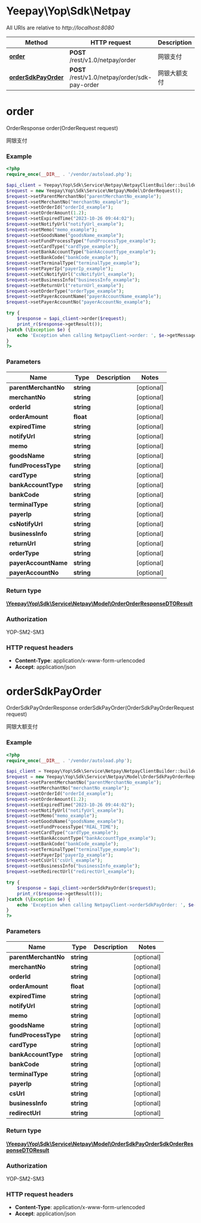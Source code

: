 # Yeepay\Yop\Sdk\Netpay

All URIs are relative to *http://localhost:8080*

Method | HTTP request | Description
------------- | ------------- | -------------
[**order**](Netpay.md#order) | **POST** /rest/v1.0/netpay/order | 网银支付
[**orderSdkPayOrder**](Netpay.md#orderSdkPayOrder) | **POST** /rest/v1.0/netpay/order/sdk-pay-order | 网银大额支付


# **order**
OrderResponse order(OrderRequest request)

网银支付

### Example
```php
<?php
require_once(__DIR__ . '/vendor/autoload.php');

$api_client = Yeepay\Yop\Sdk\Service\Netpay\NetpayClientBuilder::builder()->build();
$request = new Yeepay\Yop\Sdk\Service\Netpay\Model\OrderRequest();
$request->setParentMerchantNo("parentMerchantNo_example");
$request->setMerchantNo("merchantNo_example");
$request->setOrderId("orderId_example");
$request->setOrderAmount(1.2);
$request->setExpiredTime("2023-10-26 09:44:02");
$request->setNotifyUrl("notifyUrl_example");
$request->setMemo("memo_example");
$request->setGoodsName("goodsName_example");
$request->setFundProcessType("fundProcessType_example");
$request->setCardType("cardType_example");
$request->setBankAccountType("bankAccountType_example");
$request->setBankCode("bankCode_example");
$request->setTerminalType("terminalType_example");
$request->setPayerIp("payerIp_example");
$request->setCsNotifyUrl("csNotifyUrl_example");
$request->setBusinessInfo("businessInfo_example");
$request->setReturnUrl("returnUrl_example");
$request->setOrderType("orderType_example");
$request->setPayerAccountName("payerAccountName_example");
$request->setPayerAccountNo("payerAccountNo_example");

try {
    $response = $api_client->order($request);
    print_r($response->getResult());
}catch (\Exception $e) {
    echo 'Exception when calling NetpayClient->order: ', $e->getMessage(), PHP_EOL;
}
?>
```

### Parameters

Name | Type | Description  | Notes
------------- | ------------- | ------------- | -------------
 **parentMerchantNo** | **string**|  | [optional]
 **merchantNo** | **string**|  | [optional]
 **orderId** | **string**|  | [optional]
 **orderAmount** | **float**|  | [optional]
 **expiredTime** | **string**|  | [optional]
 **notifyUrl** | **string**|  | [optional]
 **memo** | **string**|  | [optional]
 **goodsName** | **string**|  | [optional]
 **fundProcessType** | **string**|  | [optional]
 **cardType** | **string**|  | [optional]
 **bankAccountType** | **string**|  | [optional]
 **bankCode** | **string**|  | [optional]
 **terminalType** | **string**|  | [optional]
 **payerIp** | **string**|  | [optional]
 **csNotifyUrl** | **string**|  | [optional]
 **businessInfo** | **string**|  | [optional]
 **returnUrl** | **string**|  | [optional]
 **orderType** | **string**|  | [optional]
 **payerAccountName** | **string**|  | [optional]
 **payerAccountNo** | **string**|  | [optional]

### Return type
[**\Yeepay\Yop\Sdk\Service\Netpay\Model\OrderOrderResponseDTOResult**](../Model/OrderOrderResponseDTOResult.md)
### Authorization

YOP-SM2-SM3


### HTTP request headers

 - **Content-Type**: application/x-www-form-urlencoded
 - **Accept**: application/json

# **orderSdkPayOrder**
OrderSdkPayOrderResponse orderSdkPayOrder(OrderSdkPayOrderRequest request)

网银大额支付

### Example
```php
<?php
require_once(__DIR__ . '/vendor/autoload.php');

$api_client = Yeepay\Yop\Sdk\Service\Netpay\NetpayClientBuilder::builder()->build();
$request = new Yeepay\Yop\Sdk\Service\Netpay\Model\OrderSdkPayOrderRequest();
$request->setParentMerchantNo("parentMerchantNo_example");
$request->setMerchantNo("merchantNo_example");
$request->setOrderId("orderId_example");
$request->setOrderAmount(1.2);
$request->setExpiredTime("2023-10-26 09:44:02");
$request->setNotifyUrl("notifyUrl_example");
$request->setMemo("memo_example");
$request->setGoodsName("goodsName_example");
$request->setFundProcessType("REAL_TIME");
$request->setCardType("cardType_example");
$request->setBankAccountType("bankAccountType_example");
$request->setBankCode("bankCode_example");
$request->setTerminalType("terminalType_example");
$request->setPayerIp("payerIp_example");
$request->setCsUrl("csUrl_example");
$request->setBusinessInfo("businessInfo_example");
$request->setRedirectUrl("redirectUrl_example");

try {
    $response = $api_client->orderSdkPayOrder($request);
    print_r($response->getResult());
}catch (\Exception $e) {
    echo 'Exception when calling NetpayClient->orderSdkPayOrder: ', $e->getMessage(), PHP_EOL;
}
?>
```

### Parameters

Name | Type | Description  | Notes
------------- | ------------- | ------------- | -------------
 **parentMerchantNo** | **string**|  | [optional]
 **merchantNo** | **string**|  | [optional]
 **orderId** | **string**|  | [optional]
 **orderAmount** | **float**|  | [optional]
 **expiredTime** | **string**|  | [optional]
 **notifyUrl** | **string**|  | [optional]
 **memo** | **string**|  | [optional]
 **goodsName** | **string**|  | [optional]
 **fundProcessType** | **string**|  | [optional]
 **cardType** | **string**|  | [optional]
 **bankAccountType** | **string**|  | [optional]
 **bankCode** | **string**|  | [optional]
 **terminalType** | **string**|  | [optional]
 **payerIp** | **string**|  | [optional]
 **csUrl** | **string**|  | [optional]
 **businessInfo** | **string**|  | [optional]
 **redirectUrl** | **string**|  | [optional]

### Return type
[**\Yeepay\Yop\Sdk\Service\Netpay\Model\OrderSdkPayOrderSdkOrderResponseDTOResult**](../Model/OrderSdkPayOrderSdkOrderResponseDTOResult.md)
### Authorization

YOP-SM2-SM3


### HTTP request headers

 - **Content-Type**: application/x-www-form-urlencoded
 - **Accept**: application/json

